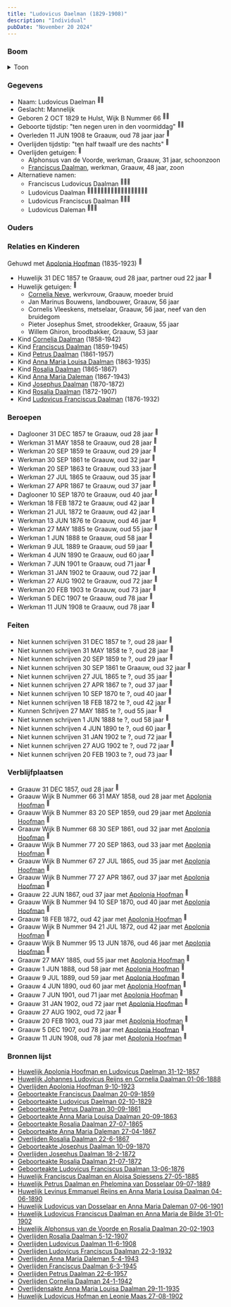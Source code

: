 ```yaml
---
title: "Ludovicus Daelman (1829-1908)"
description: "Individual"
pubDate: "November 20 2024"
---
```


### Boom
<details><summary>Toon</summary>

![test](https://www.plantuml.com/plantuml/svg/bPPTJzim58Rl_IkEu69NbPAuQH9K8VevXWfKZ4sQfWcvYMcZEdPb9qCLuh_FQKnRt0xCNKzEZltuFSTlUg5A8ikgO4WjSxuYaXGm8-boBaN5iu5WGa8f2LSwHNc95db68SrbocZpcnQhSWq5BMPKgkQHAgcaebolADfRDML4ANX60D0NCgFoVf6dIqwLwdOBalFpSy3e1Q4lCDrifH1gIaucLIR-vccbO4WeAmW_0QBWc-TvGGBRujCH7eVZljxX-J6dB7k1xjcCpDOFCr6MZ9wTGm2tWtlmOrrrMJ5LxhsebXLZ3uHd3waKIis4vj8LlWzNFsx0JxmOlaf2ggUQq63rLbeTdXEu5EBn3LKCS3hkZ_08lqEJmCtjJqs3Gxq0BodFbQ8V8oND8P80xuWCKFViYMPPpkVwDUp3S3JGouVHXckikNmFJba-NvHhofXuqcpRqe6Gd39zbY4X-me7GSVbB7gtwzwlUhUjJXyU96Z3LQ_MjXsO6g0S9eJFASz8iMCRw_5BSzNqtwABmANl7dmVJMkwn9ckemzqLyE51p9FQIcFiSGkBFYLfUExAnMOAGoZzvNgSKxWcaZTnuceSdMadObBExU2TR0xf9ddf9vdGYIZUs1tGf5ZqwNLSC69zFadDKxuQStYJdJGm3sPXaHpxWFvZa2zwTsRnJy42fkIf7ruRw-4egl5aP72WSj8-Q_TYZnd6Z-6yQXVrmG7EFzj5dRInZVDsgtieCt6gnBli5Sxxt_71d3RIITiHYBgV6QC6X_0UpgPBq-hPLmL6TFVFJ1ksp8MQiMH5STMdBoDiRKUzgqui69inMradBprMt-VCyh_R46CYTg961b7inC9CYvY9V16XFe-smaVcNjb9m9aHjnEO6IcpKwq4RhGZgV_hFm3)
</details>

### Gegevens
- Naam: Ludovicus Daelman <sup><a href="../s00037/" style="text-decoration:none" title="Huwelijk Apolonia Hoofman en Ludovicus Daelman 31-12-1857 ">:link:</a><a href="../s00382/" style="text-decoration:none" title="Geboorteakte Ludovicus Daelman 02-10-1829">:link:</a></sup>
- Geslacht: Mannelijk
- Geboren 2 OCT 1829 te Hulst, Wijk B Nummer 66 <sup><a href="../s00037/" style="text-decoration:none" title="Huwelijk Apolonia Hoofman en Ludovicus Daelman 31-12-1857 ">:link:</a><a href="../s00382/" style="text-decoration:none" title="Geboorteakte Ludovicus Daelman 02-10-1829">:link:</a></sup>
- Geboorte tijdstip: "ten negen uren in den voormiddag" <sup><a href="../s00037/" style="text-decoration:none" title="Huwelijk Apolonia Hoofman en Ludovicus Daelman 31-12-1857 ">:link:</a><a href="../s00382/" style="text-decoration:none" title="Geboorteakte Ludovicus Daelman 02-10-1829">:link:</a></sup>
- Overleden 11 JUN 1908 te Graauw, oud 78 jaar jaar <sup><a href="../s00402/" style="text-decoration:none" title="Overlijden Ludovicus Daalman 11-6-1908">:link:</a></sup>
- Overlijden tijdstip: "ten half twaalf ure des nachts" <sup><a href="../s00402/" style="text-decoration:none" title="Overlijden Ludovicus Daalman 11-6-1908">:link:</a></sup>
- Overlijden getuigen: <sup><a href="../s00402/" style="text-decoration:none" title="Overlijden Ludovicus Daalman 11-6-1908">:link:</a></sup>
  - Alphonsus van de Voorde, werkman, Graauw, 31 jaar, schoonzoon
  - [Franciscus Daalman](../i00227/), werkman, Graauw, 48 jaar, zoon
- Alternatieve namen:
  - Franciscus Ludovicus Daalman <sup><a href="../s00379/" style="text-decoration:none" title="Geboorteakte Cornelia Daalman 31-05-1858">:link:</a><a href="../s00380/" style="text-decoration:none" title="Huwelijk Johannes Ludovicus Reijns en Cornelia Daalman 01-06-1888">:link:</a><a href="../s00407/" style="text-decoration:none" title="Overlijden Cornelia Daalman 24-1-1942">:link:</a></sup>
  - Ludovicus Daalman <sup><a href="../s00036/" style="text-decoration:none" title="Overlijden Apolonia Hoofman 9-10-1923 ">:link:</a><a href="../s00383/" style="text-decoration:none" title="Geboorteakte Petrus Daalman 30-09-1861">:link:</a><a href="../s00384/" style="text-decoration:none" title="Geboorteakte Anna Maria Louisa Daalman 20-09-1863">:link:</a><a href="../s00385/" style="text-decoration:none" title="Geboorteakte Rosalia Daalman 27-07-1865">:link:</a><a href="../s00389/" style="text-decoration:none" title="Geboorteakte Josephus Daalman 10-09-1870">:link:</a><a href="../s00390/" style="text-decoration:none" title="Overlijden Josephus Daalman 18-2-1872">:link:</a><a href="../s00391/" style="text-decoration:none" title="Geboorteakte Rosalia Daalman 21-07-1872">:link:</a><a href="../s00392/" style="text-decoration:none" title="Geboorteakte Ludovicus Franciscus Daalman 13-06-1876">:link:</a><a href="../s00381/" style="text-decoration:none" title="Geboorteakte Franciscus Daalman 20-09-1859">:link:</a><a href="../s00395/" style="text-decoration:none" title="Huwelijk Petrus Daalman en Phelomina van Dosselaar 09-07-1889">:link:</a><a href="../s00396/" style="text-decoration:none" title="Huwelijk Levinus Emmanuel Reijns en Anna Maria Louisa Daalman 04-06-1890">:link:</a><a href="../s00399/" style="text-decoration:none" title="Huwelijk Ludovicus Franciscus Daalman en Anna Maria de Bilde 31-01-1902">:link:</a><a href="../s00400/" style="text-decoration:none" title="Huwelijk Alphonsus van de Voorde en Rosalia Daalman 20-02-1903">:link:</a><a href="../s00401/" style="text-decoration:none" title="Overlijden Rosalia Daalman 5-12-1907">:link:</a><a href="../s00402/" style="text-decoration:none" title="Overlijden Ludovicus Daalman 11-6-1908">:link:</a><a href="../s00403/" style="text-decoration:none" title="Overlijden Ludovicus Franciscus Daalman 22-3-1932">:link:</a><a href="../s00406/" style="text-decoration:none" title="Overlijden Petrus Daalman 22-6-1957">:link:</a><a href="../s00408/" style="text-decoration:none" title="Overlijdensakte Anna Maria Louisa Daalman 29-11-1935">:link:</a></sup>
  - Ludovicus Franciscus Daalman <sup><a href="../s00381/" style="text-decoration:none" title="Geboorteakte Franciscus Daalman 20-09-1859">:link:</a><a href="../s00393/" style="text-decoration:none" title="Huwelijk Franciscus Daalman en Aloisa Spiessens 27-05-1885">:link:</a><a href="../s00405/" style="text-decoration:none" title="Overlijden Franciscus Daalman 6-3-1945">:link:</a></sup>
  - Ludovicus Daleman <sup><a href="../s00386/" style="text-decoration:none" title="Geboorteakte Anna Maria Daleman 27-04-1867">:link:</a><a href="../s00397/" style="text-decoration:none" title="Huwelijk Ludovicus van Dosselaar en Anna Maria Daleman 07-06-1901">:link:</a><a href="../s00404/" style="text-decoration:none" title="Overlijden Anna Maria Daleman 5-4-1943">:link:</a></sup>

### Ouders

### Relaties en Kinderen

Gehuwd met [Apolonia Hoofman](../i00028/) (1835-1923) <sup><a href="../s00037/" style="text-decoration:none" title="Huwelijk Apolonia Hoofman en Ludovicus Daelman 31-12-1857 ">:link:</a></sup>
- Huwelijk 31 DEC 1857 te Graauw, oud 28 jaar, partner oud 22 jaar <sup><a href="../s00037/" style="text-decoration:none" title="Huwelijk Apolonia Hoofman en Ludovicus Daelman 31-12-1857 ">:link:</a></sup>
- Huwelijk getuigen:  <sup><a href="../s00037/" style="text-decoration:none" title="Huwelijk Apolonia Hoofman en Ludovicus Daelman 31-12-1857 ">:link:</a></sup>
  - [Cornelia Neve](../i00022/), werkvrouw, Graauw, moeder bruid
  - Jan Marinus Bouwens, landbouwer, Graauw, 56 jaar
  - Cornelis Vleeskens, metselaar, Graauw, 56 jaar, neef van den bruidegom
  - Pieter Josephus Smet, stroodekker, Graauw, 55 jaar
  - Willem Ghiron, broodbakker, Graauw, 53 jaar
- Kind [Cornelia Daalman](../i00226/) (1858-1942)
- Kind [Franciscus Daalman](../i00227/) (1859-1945)
- Kind [Petrus Daalman](../i00228/) (1861-1957)
- Kind [Anna Maria Louisa Daalman](../i00229/) (1863-1935)
- Kind [Rosalia Daalman](../i00230/) (1865-1867)
- Kind [Anna Maria Daleman](../i00231/) (1867-1943)
- Kind [Josephus Daalman](../i00232/) (1870-1872)
- Kind [Rosalia Daalman](../i00233/) (1872-1907)
- Kind [Ludovicus Franciscus Daalman](../i00234/) (1876-1932)

### Beroepen
- Daglooner 31 DEC 1857 te Graauw, oud 28 jaar <sup><a href="../s00037/" style="text-decoration:none" title="Huwelijk Apolonia Hoofman en Ludovicus Daelman 31-12-1857 ">:link:</a></sup>
- Werkman 31 MAY 1858 te Graauw, oud 28 jaar <sup><a href="../s00379/" style="text-decoration:none" title="Geboorteakte Cornelia Daalman 31-05-1858">:link:</a></sup>
- Werkman 20 SEP 1859 te Graauw, oud 29 jaar <sup><a href="../s00381/" style="text-decoration:none" title="Geboorteakte Franciscus Daalman 20-09-1859">:link:</a></sup>
- Werkman 30 SEP 1861 te Graauw, oud 32 jaar <sup><a href="../s00383/" style="text-decoration:none" title="Geboorteakte Petrus Daalman 30-09-1861">:link:</a></sup>
- Werkman 20 SEP 1863 te Graauw, oud 33 jaar <sup><a href="../s00384/" style="text-decoration:none" title="Geboorteakte Anna Maria Louisa Daalman 20-09-1863">:link:</a></sup>
- Werkman 27 JUL 1865 te Graauw, oud 35 jaar <sup><a href="../s00385/" style="text-decoration:none" title="Geboorteakte Rosalia Daalman 27-07-1865">:link:</a></sup>
- Werkman 27 APR 1867 te Graauw, oud 37 jaar <sup><a href="../s00386/" style="text-decoration:none" title="Geboorteakte Anna Maria Daleman 27-04-1867">:link:</a></sup>
- Daglooner 10 SEP 1870 te Graauw, oud 40 jaar <sup><a href="../s00389/" style="text-decoration:none" title="Geboorteakte Josephus Daalman 10-09-1870">:link:</a></sup>
- Werkman 18 FEB 1872 te Graauw, oud 42 jaar <sup><a href="../s00390/" style="text-decoration:none" title="Overlijden Josephus Daalman 18-2-1872">:link:</a></sup>
- Werkman 21 JUL 1872 te Graauw, oud 42 jaar <sup><a href="../s00391/" style="text-decoration:none" title="Geboorteakte Rosalia Daalman 21-07-1872">:link:</a></sup>
- Werkman 13 JUN 1876 te Graauw, oud 46 jaar <sup><a href="../s00392/" style="text-decoration:none" title="Geboorteakte Ludovicus Franciscus Daalman 13-06-1876">:link:</a></sup>
- Werkman 27 MAY 1885 te Graauw, oud 55 jaar <sup><a href="../s00393/" style="text-decoration:none" title="Huwelijk Franciscus Daalman en Aloisa Spiessens 27-05-1885">:link:</a></sup>
- Werkman 1 JUN 1888 te Graauw, oud 58 jaar <sup><a href="../s00380/" style="text-decoration:none" title="Huwelijk Johannes Ludovicus Reijns en Cornelia Daalman 01-06-1888">:link:</a></sup>
- Werkman 9 JUL 1889 te Graauw, oud 59 jaar <sup><a href="../s00395/" style="text-decoration:none" title="Huwelijk Petrus Daalman en Phelomina van Dosselaar 09-07-1889">:link:</a></sup>
- Werkman 4 JUN 1890 te Graauw, oud 60 jaar <sup><a href="../s00396/" style="text-decoration:none" title="Huwelijk Levinus Emmanuel Reijns en Anna Maria Louisa Daalman 04-06-1890">:link:</a></sup>
- Werkman 7 JUN 1901 te Graauw, oud 71 jaar <sup><a href="../s00397/" style="text-decoration:none" title="Huwelijk Ludovicus van Dosselaar en Anna Maria Daleman 07-06-1901">:link:</a></sup>
- Werkman 31 JAN 1902 te Graauw, oud 72 jaar <sup><a href="../s00399/" style="text-decoration:none" title="Huwelijk Ludovicus Franciscus Daalman en Anna Maria de Bilde 31-01-1902">:link:</a></sup>
- Werkman 27 AUG 1902 te Graauw, oud 72 jaar <sup><a href="../s00425/" style="text-decoration:none" title="Huwelijk Ludovicus Hofman en Leonie Maas 27-08-1902">:link:</a></sup>
- Werkman 20 FEB 1903 te Graauw, oud 73 jaar <sup><a href="../s00400/" style="text-decoration:none" title="Huwelijk Alphonsus van de Voorde en Rosalia Daalman 20-02-1903">:link:</a></sup>
- Werkman 5 DEC 1907 te Graauw, oud 78 jaar <sup><a href="../s00401/" style="text-decoration:none" title="Overlijden Rosalia Daalman 5-12-1907">:link:</a></sup>
- Werkman 11 JUN 1908 te Graauw, oud 78 jaar <sup><a href="../s00402/" style="text-decoration:none" title="Overlijden Ludovicus Daalman 11-6-1908">:link:</a></sup>

### Feiten
- Niet kunnen schrijven 31 DEC 1857 te ?, oud 28 jaar <sup><a href="../s00037/" style="text-decoration:none" title="Huwelijk Apolonia Hoofman en Ludovicus Daelman 31-12-1857 ">:link:</a></sup>
- Niet kunnen schrijven 31 MAY 1858 te ?, oud 28 jaar <sup><a href="../s00379/" style="text-decoration:none" title="Geboorteakte Cornelia Daalman 31-05-1858">:link:</a></sup>
- Niet kunnen schrijven 20 SEP 1859 te ?, oud 29 jaar <sup><a href="../s00381/" style="text-decoration:none" title="Geboorteakte Franciscus Daalman 20-09-1859">:link:</a></sup>
- Niet kunnen schrijven 30 SEP 1861 te Graauw, oud 32 jaar <sup><a href="../s00383/" style="text-decoration:none" title="Geboorteakte Petrus Daalman 30-09-1861">:link:</a></sup>
- Niet kunnen schrijven 27 JUL 1865 te ?, oud 35 jaar <sup><a href="../s00385/" style="text-decoration:none" title="Geboorteakte Rosalia Daalman 27-07-1865">:link:</a></sup>
- Niet kunnen schrijven 27 APR 1867 te ?, oud 37 jaar <sup><a href="../s00386/" style="text-decoration:none" title="Geboorteakte Anna Maria Daleman 27-04-1867">:link:</a></sup>
- Niet kunnen schrijven 10 SEP 1870 te ?, oud 40 jaar <sup><a href="../s00389/" style="text-decoration:none" title="Geboorteakte Josephus Daalman 10-09-1870">:link:</a></sup>
- Niet kunnen schrijven 18 FEB 1872 te ?, oud 42 jaar <sup><a href="../s00390/" style="text-decoration:none" title="Overlijden Josephus Daalman 18-2-1872">:link:</a></sup>
- Kunnen Schrijven 27 MAY 1885 te ?, oud 55 jaar <sup><a href="../s00393/" style="text-decoration:none" title="Huwelijk Franciscus Daalman en Aloisa Spiessens 27-05-1885">:link:</a></sup>
- Niet kunnen schrijven 1 JUN 1888 te ?, oud 58 jaar <sup><a href="../s00380/" style="text-decoration:none" title="Huwelijk Johannes Ludovicus Reijns en Cornelia Daalman 01-06-1888">:link:</a></sup>
- Niet kunnen schrijven 4 JUN 1890 te ?, oud 60 jaar <sup><a href="../s00396/" style="text-decoration:none" title="Huwelijk Levinus Emmanuel Reijns en Anna Maria Louisa Daalman 04-06-1890">:link:</a></sup>
- Niet kunnen schrijven 31 JAN 1902 te ?, oud 72 jaar <sup><a href="../s00399/" style="text-decoration:none" title="Huwelijk Ludovicus Franciscus Daalman en Anna Maria de Bilde 31-01-1902">:link:</a></sup>
- Niet kunnen schrijven 27 AUG 1902 te ?, oud 72 jaar <sup><a href="../s00425/" style="text-decoration:none" title="Huwelijk Ludovicus Hofman en Leonie Maas 27-08-1902">:link:</a></sup>
- Niet kunnen schrijven 20 FEB 1903 te ?, oud 73 jaar <sup><a href="../s00400/" style="text-decoration:none" title="Huwelijk Alphonsus van de Voorde en Rosalia Daalman 20-02-1903">:link:</a></sup>

### Verblijfplaatsen
- Graauw  31 DEC 1857, oud 28 jaar  <sup><a href="../s00037/" style="text-decoration:none" title="Huwelijk Apolonia Hoofman en Ludovicus Daelman 31-12-1857 ">:link:</a></sup>
- Graauw Wijk B Nummer 66 31 MAY 1858, oud 28 jaar met [Apolonia Hoofman](../i00028/) <sup><a href="../s00379/" style="text-decoration:none" title="Geboorteakte Cornelia Daalman 31-05-1858">:link:</a></sup>
- Graauw Wijk B Nummer 83 20 SEP 1859, oud 29 jaar met [Apolonia Hoofman](../i00028/) <sup><a href="../s00381/" style="text-decoration:none" title="Geboorteakte Franciscus Daalman 20-09-1859">:link:</a></sup>
- Graauw Wijk B Nummer 68 30 SEP 1861, oud 32 jaar met [Apolonia Hoofman](../i00028/) <sup><a href="../s00383/" style="text-decoration:none" title="Geboorteakte Petrus Daalman 30-09-1861">:link:</a></sup>
- Graauw Wijk B Nummer 77 20 SEP 1863, oud 33 jaar met [Apolonia Hoofman](../i00028/) <sup><a href="../s00384/" style="text-decoration:none" title="Geboorteakte Anna Maria Louisa Daalman 20-09-1863">:link:</a></sup>
- Graauw Wijk B Nummer 67 27 JUL 1865, oud 35 jaar met [Apolonia Hoofman](../i00028/) <sup><a href="../s00385/" style="text-decoration:none" title="Geboorteakte Rosalia Daalman 27-07-1865">:link:</a></sup>
- Graauw Wijk B Nummer 77 27 APR 1867, oud 37 jaar met [Apolonia Hoofman](../i00028/) <sup><a href="../s00386/" style="text-decoration:none" title="Geboorteakte Anna Maria Daleman 27-04-1867">:link:</a></sup>
- Graauw  22 JUN 1867, oud 37 jaar met [Apolonia Hoofman](../i00028/) <sup><a href="../s00387/" style="text-decoration:none" title="Overlijden Rosalia Daalman 22-6-1867">:link:</a></sup>
- Graauw Wijk B Nummer 94 10 SEP 1870, oud 40 jaar met [Apolonia Hoofman](../i00028/) <sup><a href="../s00389/" style="text-decoration:none" title="Geboorteakte Josephus Daalman 10-09-1870">:link:</a></sup>
- Graauw  18 FEB 1872, oud 42 jaar met [Apolonia Hoofman](../i00028/) <sup><a href="../s00390/" style="text-decoration:none" title="Overlijden Josephus Daalman 18-2-1872">:link:</a></sup>
- Graauw Wijk B Nummer 94 21 JUL 1872, oud 42 jaar met [Apolonia Hoofman](../i00028/) <sup><a href="../s00391/" style="text-decoration:none" title="Geboorteakte Rosalia Daalman 21-07-1872">:link:</a></sup>
- Graauw Wijk B Nummer 95 13 JUN 1876, oud 46 jaar met [Apolonia Hoofman](../i00028/) <sup><a href="../s00392/" style="text-decoration:none" title="Geboorteakte Ludovicus Franciscus Daalman 13-06-1876">:link:</a></sup>
- Graauw  27 MAY 1885, oud 55 jaar met [Apolonia Hoofman](../i00028/) <sup><a href="../s00393/" style="text-decoration:none" title="Huwelijk Franciscus Daalman en Aloisa Spiessens 27-05-1885">:link:</a></sup>
- Graauw  1 JUN 1888, oud 58 jaar met [Apolonia Hoofman](../i00028/) <sup><a href="../s00380/" style="text-decoration:none" title="Huwelijk Johannes Ludovicus Reijns en Cornelia Daalman 01-06-1888">:link:</a></sup>
- Graauw  9 JUL 1889, oud 59 jaar met [Apolonia Hoofman](../i00028/) <sup><a href="../s00395/" style="text-decoration:none" title="Huwelijk Petrus Daalman en Phelomina van Dosselaar 09-07-1889">:link:</a></sup>
- Graauw  4 JUN 1890, oud 60 jaar met [Apolonia Hoofman](../i00028/) <sup><a href="../s00396/" style="text-decoration:none" title="Huwelijk Levinus Emmanuel Reijns en Anna Maria Louisa Daalman 04-06-1890">:link:</a></sup>
- Graauw  7 JUN 1901, oud 71 jaar met [Apolonia Hoofman](../i00028/) <sup><a href="../s00397/" style="text-decoration:none" title="Huwelijk Ludovicus van Dosselaar en Anna Maria Daleman 07-06-1901">:link:</a></sup>
- Graauw  31 JAN 1902, oud 72 jaar met [Apolonia Hoofman](../i00028/) <sup><a href="../s00399/" style="text-decoration:none" title="Huwelijk Ludovicus Franciscus Daalman en Anna Maria de Bilde 31-01-1902">:link:</a></sup>
- Graauw  27 AUG 1902, oud 72 jaar  <sup><a href="../s00425/" style="text-decoration:none" title="Huwelijk Ludovicus Hofman en Leonie Maas 27-08-1902">:link:</a></sup>
- Graauw  20 FEB 1903, oud 73 jaar met [Apolonia Hoofman](../i00028/) <sup><a href="../s00400/" style="text-decoration:none" title="Huwelijk Alphonsus van de Voorde en Rosalia Daalman 20-02-1903">:link:</a></sup>
- Graauw  5 DEC 1907, oud 78 jaar met [Apolonia Hoofman](../i00028/) <sup><a href="../s00401/" style="text-decoration:none" title="Overlijden Rosalia Daalman 5-12-1907">:link:</a></sup>
- Graauw  11 JUN 1908, oud 78 jaar met [Apolonia Hoofman](../i00028/) <sup><a href="../s00402/" style="text-decoration:none" title="Overlijden Ludovicus Daalman 11-6-1908">:link:</a></sup>

### Bronnen lijst
- [Huwelijk Apolonia Hoofman en Ludovicus Daelman 31-12-1857 ](../s00037/)
- [Huwelijk Johannes Ludovicus Reijns en Cornelia Daalman 01-06-1888](../s00380/)
- [Overlijden Apolonia Hoofman 9-10-1923 ](../s00036/)
- [Geboorteakte Franciscus Daalman 20-09-1859](../s00381/)
- [Geboorteakte Ludovicus Daelman 02-10-1829](../s00382/)
- [Geboorteakte Petrus Daalman 30-09-1861](../s00383/)
- [Geboorteakte Anna Maria Louisa Daalman 20-09-1863](../s00384/)
- [Geboorteakte Rosalia Daalman 27-07-1865](../s00385/)
- [Geboorteakte Anna Maria Daleman 27-04-1867](../s00386/)
- [Overlijden Rosalia Daalman 22-6-1867](../s00387/)
- [Geboorteakte Josephus Daalman 10-09-1870](../s00389/)
- [Overlijden Josephus Daalman 18-2-1872](../s00390/)
- [Geboorteakte Rosalia Daalman 21-07-1872](../s00391/)
- [Geboorteakte Ludovicus Franciscus Daalman 13-06-1876](../s00392/)
- [Huwelijk Franciscus Daalman en Aloisa Spiessens 27-05-1885](../s00393/)
- [Huwelijk Petrus Daalman en Phelomina van Dosselaar 09-07-1889](../s00395/)
- [Huwelijk Levinus Emmanuel Reijns en Anna Maria Louisa Daalman 04-06-1890](../s00396/)
- [Huwelijk Ludovicus van Dosselaar en Anna Maria Daleman 07-06-1901](../s00397/)
- [Huwelijk Ludovicus Franciscus Daalman en Anna Maria de Bilde 31-01-1902](../s00399/)
- [Huwelijk Alphonsus van de Voorde en Rosalia Daalman 20-02-1903](../s00400/)
- [Overlijden Rosalia Daalman 5-12-1907](../s00401/)
- [Overlijden Ludovicus Daalman 11-6-1908](../s00402/)
- [Overlijden Ludovicus Franciscus Daalman 22-3-1932](../s00403/)
- [Overlijden Anna Maria Daleman 5-4-1943](../s00404/)
- [Overlijden Franciscus Daalman 6-3-1945](../s00405/)
- [Overlijden Petrus Daalman 22-6-1957](../s00406/)
- [Overlijden Cornelia Daalman 24-1-1942](../s00407/)
- [Overlijdensakte Anna Maria Louisa Daalman 29-11-1935](../s00408/)
- [Huwelijk Ludovicus Hofman en Leonie Maas 27-08-1902](../s00425/)